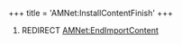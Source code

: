 +++
title = 'AMNet:InstallContentFinish'
+++

1.  REDIRECT [AMNet:EndImportContent](AMNet:EndImportContent "wikilink")
